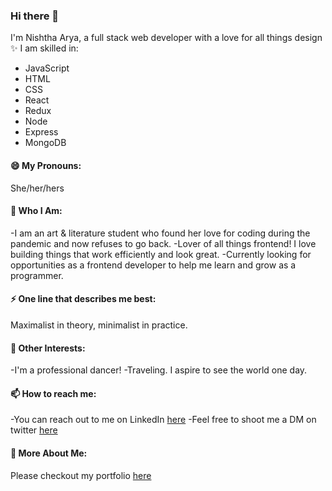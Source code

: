 ### Hi there 👋
I'm Nishtha Arya, a full stack web developer with a love for all things design ✨ I am skilled in:
* JavaScript
* HTML
* CSS
* React
* Redux
* Node
* Express
* MongoDB

#### 😄 My Pronouns:
She/her/hers

#### 🌱 Who I Am:
-I am an art & literature student who found her love for coding during the pandemic and now refuses to go back.
-Lover of all things frontend! I love building things that work efficiently and look great.
-Currently looking for opportunities as a frontend developer to help me learn and grow as a programmer.

#### ⚡ One line that describes me best:
Maximalist in theory, minimalist in practice.

#### 👯 Other Interests:
-I'm a professional dancer!
-Traveling. I aspire to see the world one day.

#### 📫 How to reach me:
-You can reach out to me on LinkedIn [here](https://www.linkedin.com/in/nishtha-arya-63b731173/)
-Feel free to shoot me a DM on twitter [here](https://twitter.com/aryacodes)

#### 🔭 More About Me:
Please checkout my portfolio [here](https://vercel.com)

<!--
**nishthaarya/nishthaarya** is a ✨ _special_ ✨ repository because its `README.md` (this file) appears on your GitHub profile.

Here are some ideas to get you started:

- 🔭 I’m currently working on ...
- 🌱 I’m currently learning ...
- 👯 I’m looking to collaborate on ...
- 🤔 I’m looking for help with ...
- 💬 Ask me about ...
- 📫 How to reach me: ...
- 😄 Pronouns: ...
- ⚡ Fun fact: ...
-->
